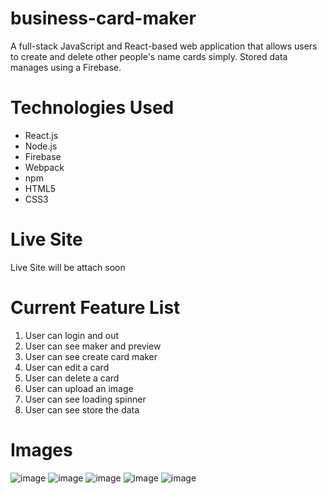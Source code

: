 # business-card-maker
A full-stack JavaScript and React-based web application that allows users to create and delete other people's name cards simply. Stored data manages using a Firebase.

# Technologies Used
* React.js
* Node.js
* Firebase
* Webpack
* npm
* HTML5
* CSS3

# Live Site
Live Site will be attach soon

# Current Feature List
1. User can login and out
2. User can see maker and preview
3. User can see create card maker
4. User can edit a card
5. User can delete a card
6. User can upload an image
7. User can see loading spinner
8. User can see store the data

# Images
![image](https://user-images.githubusercontent.com/68725614/134992655-8e7250c4-eefb-4c96-886a-e79186534c1f.png)
![image](https://user-images.githubusercontent.com/68725614/134992496-95e3fb2b-1625-4cea-97f3-fbb83490fa18.png)
![image](https://user-images.githubusercontent.com/68725614/134992571-63868cc0-a094-43e9-b984-cd56b21e8dbf.png)
![image](https://user-images.githubusercontent.com/68725614/134992607-c0ed1857-c0b1-45ae-bc61-7e8014c9cd1d.png)
![image](https://user-images.githubusercontent.com/68725614/134992520-d160579d-9990-40fa-9b95-3ec9b0b0ecee.png)
